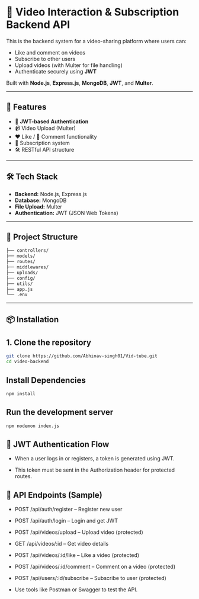 # 🎥 Video Interaction & Subscription Backend API

This is the backend system for a video-sharing platform where users can:

- Like and comment on videos
- Subscribe to other users
- Upload videos (with Multer for file handling)
- Authenticate securely using **JWT**

Built with **Node.js**, **Express.js**, **MongoDB**, **JWT**, and **Multer**.

---

## 🚀 Features

- 🔐 **JWT-based Authentication**
- 📹 Video Upload (Multer)
- ❤️ Like / 💬 Comment functionality
- 📩 Subscription system
- 🛠 RESTful API structure

---

## 🛠 Tech Stack

- **Backend:** Node.js, Express.js
- **Database:** MongoDB
- **File Upload:** Multer
- **Authentication:** JWT (JSON Web Tokens)

---

## 📁 Project Structure

```sh
├── controllers/
├── models/
├── routes/
├── middlewares/
├── uploads/
├── config/
├── utils/
├── app.js
└── .env
```

---

## 📦 Installation

## 1. **Clone the repository**

```bash
git clone https://github.com/Abhinav-singh01/Vid-tube.git
cd video-backend
```


## Install Dependencies
```bash
npm install
```

## Run the development server

```bash
npm nodemon index.js
```

## 🔐 JWT Authentication Flow
- When a user logs in or registers, a token is generated using JWT.

- This token must be sent in the Authorization header for protected routes.


## 🧪 API Endpoints (Sample)
- POST /api/auth/register – Register new user

- POST /api/auth/login – Login and get JWT

- POST /api/videos/upload – Upload video (protected)

- GET /api/videos/:id – Get video details

- POST /api/videos/:id/like – Like a video (protected)

- POST /api/videos/:id/comment – Comment on a video (protected)

- POST /api/users/:id/subscribe – Subscribe to user (protected)

- Use tools like Postman or Swagger to test the API.
